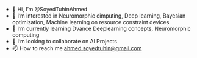 - 👋 Hi, I’m @SoyedTuhinAhmed
- 👀 I’m interested in Neuromorphic cimputing, Deep learning, Bayesian optimization, Machine learning on resource constraint devices
- 🌱 I’m currently learning Dvance Deeplearning concepts, Neuromorphic computing
- 💞️ I’m looking to collaborate on Al Projects
- 📫 How to reach me ahmed.soyedtuhin@gmail.com

<!---
SoyedTuhinAhmed/SoyedTuhinAhmed is a ✨ special ✨ repository because its `README.md` (this file) appears on your GitHub profile.
You can click the Preview link to take a look at your changes.
--->
